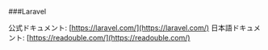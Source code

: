 ###Laravel

公式ドキュメント: [https://laravel.com/](https://laravel.com/)
日本語ドキュメント: [https://readouble.com/](https://readouble.com/)
